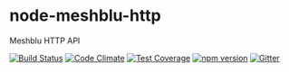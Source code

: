 # node-meshblu-http
Meshblu HTTP API

[![Build Status](https://travis-ci.org/octoblu/meshblu-http.svg?branch=master)](https://travis-ci.org/octoblu/meshblu-http)
[![Code Climate](https://codeclimate.com/github/octoblu/meshblu-http/badges/gpa.svg)](https://codeclimate.com/github/octoblu/meshblu-http)
[![Test Coverage](https://codeclimate.com/github/octoblu/meshblu-http/badges/coverage.svg)](https://codeclimate.com/github/octoblu/meshblu-http)
[![npm version](https://badge.fury.io/js/meshblu-http.svg)](http://badge.fury.io/js/meshblu-http)
[![Gitter](https://badges.gitter.im/octoblu/help.svg)](https://gitter.im/octoblu/help)
